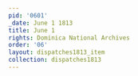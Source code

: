 ```yaml
---
pid: '0601'
_date: June 1 1813
title: June 1
rights: Dominica National Archives
order: '06'
layout: dispatches1813_item
collection: dispatches1813
---
```

